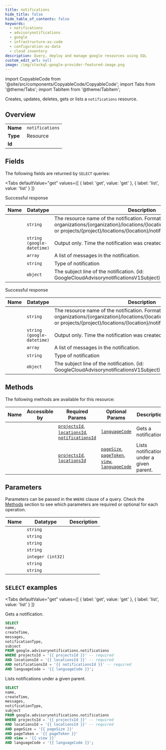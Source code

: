 ```yaml
--- 
title: notifications
hide_title: false
hide_table_of_contents: false
keywords:
  - notifications
  - advisorynotifications
  - google
  - infrastructure-as-code
  - configuration-as-data
  - cloud inventory
description: Query, deploy and manage google resources using SQL
custom_edit_url: null
image: /img/stackql-google-provider-featured-image.png
---
```


import CopyableCode from '@site/src/components/CopyableCode/CopyableCode';
import Tabs from '@theme/Tabs';
import TabItem from '@theme/TabItem';

Creates, updates, deletes, gets or lists a <code>notifications</code> resource.

## Overview
<table><tbody>
<tr><td><b>Name</b></td><td><code>notifications</code></td></tr>
<tr><td><b>Type</b></td><td>Resource</td></tr>
<tr><td><b>Id</b></td><td><CopyableCode code="google.advisorynotifications.notifications" /></td></tr>
</tbody></table>

## Fields

The following fields are returned by `SELECT` queries:

<Tabs
    defaultValue="get"
    values={[
        { label: 'get', value: 'get' },
        { label: 'list', value: 'list' }
    ]}
>
<TabItem value="get">

Successful response

<table>
<thead>
    <tr>
    <th>Name</th>
    <th>Datatype</th>
    <th>Description</th>
    </tr>
</thead>
<tbody>
<tr>
    <td><CopyableCode code="name" /></td>
    <td><code>string</code></td>
    <td>The resource name of the notification. Format: organizations/&#123;organization&#125;/locations/&#123;location&#125;/notifications/&#123;notification&#125; or projects/&#123;project&#125;/locations/&#123;location&#125;/notifications/&#123;notification&#125;.</td>
</tr>
<tr>
    <td><CopyableCode code="createTime" /></td>
    <td><code>string (google-datetime)</code></td>
    <td>Output only. Time the notification was created.</td>
</tr>
<tr>
    <td><CopyableCode code="messages" /></td>
    <td><code>array</code></td>
    <td>A list of messages in the notification.</td>
</tr>
<tr>
    <td><CopyableCode code="notificationType" /></td>
    <td><code>string</code></td>
    <td>Type of notification</td>
</tr>
<tr>
    <td><CopyableCode code="subject" /></td>
    <td><code>object</code></td>
    <td>The subject line of the notification. (id: GoogleCloudAdvisorynotificationsV1Subject)</td>
</tr>
</tbody>
</table>
</TabItem>
<TabItem value="list">

Successful response

<table>
<thead>
    <tr>
    <th>Name</th>
    <th>Datatype</th>
    <th>Description</th>
    </tr>
</thead>
<tbody>
<tr>
    <td><CopyableCode code="name" /></td>
    <td><code>string</code></td>
    <td>The resource name of the notification. Format: organizations/&#123;organization&#125;/locations/&#123;location&#125;/notifications/&#123;notification&#125; or projects/&#123;project&#125;/locations/&#123;location&#125;/notifications/&#123;notification&#125;.</td>
</tr>
<tr>
    <td><CopyableCode code="createTime" /></td>
    <td><code>string (google-datetime)</code></td>
    <td>Output only. Time the notification was created.</td>
</tr>
<tr>
    <td><CopyableCode code="messages" /></td>
    <td><code>array</code></td>
    <td>A list of messages in the notification.</td>
</tr>
<tr>
    <td><CopyableCode code="notificationType" /></td>
    <td><code>string</code></td>
    <td>Type of notification</td>
</tr>
<tr>
    <td><CopyableCode code="subject" /></td>
    <td><code>object</code></td>
    <td>The subject line of the notification. (id: GoogleCloudAdvisorynotificationsV1Subject)</td>
</tr>
</tbody>
</table>
</TabItem>
</Tabs>

## Methods

The following methods are available for this resource:

<table>
<thead>
    <tr>
    <th>Name</th>
    <th>Accessible by</th>
    <th>Required Params</th>
    <th>Optional Params</th>
    <th>Description</th>
    </tr>
</thead>
<tbody>
<tr>
    <td><a href="#get"><CopyableCode code="get" /></a></td>
    <td><CopyableCode code="select" /></td>
    <td><a href="#parameter-projectsId"><code>projectsId</code></a>, <a href="#parameter-locationsId"><code>locationsId</code></a>, <a href="#parameter-notificationsId"><code>notificationsId</code></a></td>
    <td><a href="#parameter-languageCode"><code>languageCode</code></a></td>
    <td>Gets a notification.</td>
</tr>
<tr>
    <td><a href="#list"><CopyableCode code="list" /></a></td>
    <td><CopyableCode code="select" /></td>
    <td><a href="#parameter-projectsId"><code>projectsId</code></a>, <a href="#parameter-locationsId"><code>locationsId</code></a></td>
    <td><a href="#parameter-pageSize"><code>pageSize</code></a>, <a href="#parameter-pageToken"><code>pageToken</code></a>, <a href="#parameter-view"><code>view</code></a>, <a href="#parameter-languageCode"><code>languageCode</code></a></td>
    <td>Lists notifications under a given parent.</td>
</tr>
</tbody>
</table>

## Parameters

Parameters can be passed in the `WHERE` clause of a query. Check the [Methods](#methods) section to see which parameters are required or optional for each operation.

<table>
<thead>
    <tr>
    <th>Name</th>
    <th>Datatype</th>
    <th>Description</th>
    </tr>
</thead>
<tbody>
<tr id="parameter-locationsId">
    <td><CopyableCode code="locationsId" /></td>
    <td><code>string</code></td>
    <td></td>
</tr>
<tr id="parameter-notificationsId">
    <td><CopyableCode code="notificationsId" /></td>
    <td><code>string</code></td>
    <td></td>
</tr>
<tr id="parameter-projectsId">
    <td><CopyableCode code="projectsId" /></td>
    <td><code>string</code></td>
    <td></td>
</tr>
<tr id="parameter-languageCode">
    <td><CopyableCode code="languageCode" /></td>
    <td><code>string</code></td>
    <td></td>
</tr>
<tr id="parameter-pageSize">
    <td><CopyableCode code="pageSize" /></td>
    <td><code>integer (int32)</code></td>
    <td></td>
</tr>
<tr id="parameter-pageToken">
    <td><CopyableCode code="pageToken" /></td>
    <td><code>string</code></td>
    <td></td>
</tr>
<tr id="parameter-view">
    <td><CopyableCode code="view" /></td>
    <td><code>string</code></td>
    <td></td>
</tr>
</tbody>
</table>

## `SELECT` examples

<Tabs
    defaultValue="get"
    values={[
        { label: 'get', value: 'get' },
        { label: 'list', value: 'list' }
    ]}
>
<TabItem value="get">

Gets a notification.

```sql
SELECT
name,
createTime,
messages,
notificationType,
subject
FROM google.advisorynotifications.notifications
WHERE projectsId = '{{ projectsId }}' -- required
AND locationsId = '{{ locationsId }}' -- required
AND notificationsId = '{{ notificationsId }}' -- required
AND languageCode = '{{ languageCode }}';
```
</TabItem>
<TabItem value="list">

Lists notifications under a given parent.

```sql
SELECT
name,
createTime,
messages,
notificationType,
subject
FROM google.advisorynotifications.notifications
WHERE projectsId = '{{ projectsId }}' -- required
AND locationsId = '{{ locationsId }}' -- required
AND pageSize = '{{ pageSize }}'
AND pageToken = '{{ pageToken }}'
AND view = '{{ view }}'
AND languageCode = '{{ languageCode }}';
```
</TabItem>
</Tabs>
